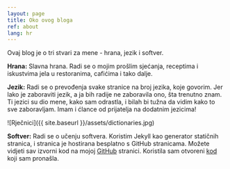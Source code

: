 ```yaml
---
layout: page
title: Oko ovog bloga
ref: about
lang: hr
---
```


Ovaj blog je o tri stvari za mene - hrana, jezik i softver.

**Hrana:** Slavna hrana. Radi se o mojim prošlim sjećanja, receptima i iskustvima jela u restoranima, cafićima i tako dalje.

**Jezik:** Radi se o prevođenja svake stranice na broj jezika, koje govorim. Jer lako je zaboraviti jezik, a ja bih radije ne zaboravila ono, šta trenutno znam. Ti jezici su dio mene, kako sam odrastla, i bilah bi tužna da vidim kako to sve zaboravljam. Imam i ćlance od prijatelja na dodatnim jezicima!

![Rječnici]({{ site.baseurl }}/assets/dictionaries.jpg)

**Softver:** Radi se o učenju softvera. Koristim Jekyll kao generator statičnih stranica, i stranica je hostirana besplatno s GitHub stranicama. Možete vidjeti sav izvorni kod na mojoj [GitHub](https://github.com/zojasavkovic) stranici. Koristila sam otvoreni [kod](http://www.sylvaindurand.org/making-jekyll-multilingual/) koji sam pronašla.
